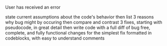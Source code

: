 User has received an error

state current assumptions about the code's behavior
then list 3 reasons why bug might by occuring
then compare and contrast 3 fixes, starting with pseudocode, in great detail
then write code with a full diff of bug free, complete, and fully functional changes for the simplest fix
formatted in codeblocks, with easy to understand comments